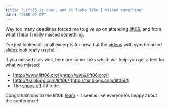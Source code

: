 ```yaml
---
title: "Lift06 is over, and it looks like I missed something"
date: "2006-02-07"
---
```


Way too many deadlines forced me to give up on attending [lift06](http://www.lift06.org/), and from what I hear I really missed something.

I've just looked at small excerpts for now, but the [videos](http://www.freestudios.tv/?cdroite=tablo_lift06) with synchronized slides look really useful.

If you missed it as well, here are some links which will help you get a feel for what we missed:

- [http://www.lift06.org/](http://www.lift06.org/)
- [http://tsr.blogs.com/lift06/](http://tsr.blogs.com/lift06/)
- The [shoes off](http://www.flickr.com/photos/35034363287@N01/95437797/) attitude.

Congratulations to the lift06 [team](http://www.lift06.org/doku.php/people:organizers) - it seems like everyone's happy about the conference!
